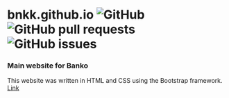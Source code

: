 # bnkk.github.io ![GitHub](https://img.shields.io/github/license/bnkk/bnkk.github.io?style=flat-square) ![GitHub pull requests](https://img.shields.io/github/issues-pr/bnkk/bnkk.github.io?style=flat-square) ![GitHub issues](https://img.shields.io/github/issues/bnkk/bnkk.github.io?style=flat-square)
### Main website for Banko

This website was written in HTML and CSS using the Bootstrap framework. [Link](https://bnkk.github.io/)
